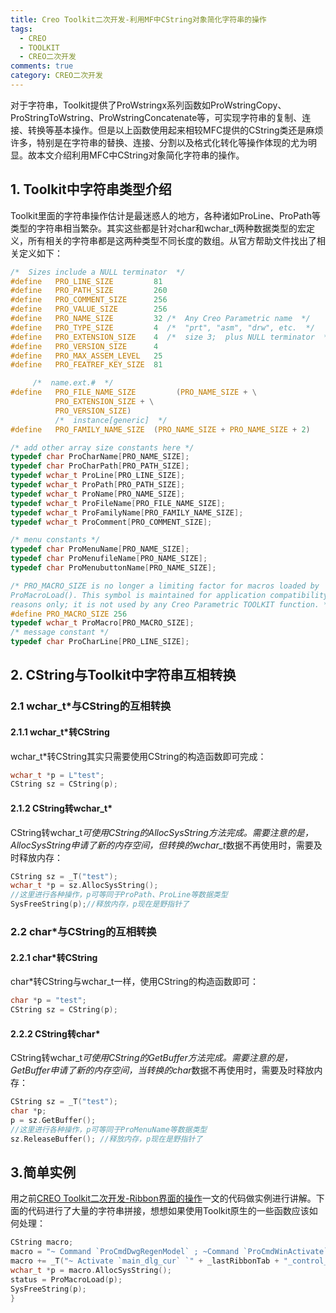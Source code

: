 ```yaml
---
title: Creo Toolkit二次开发-利用MF中CString对象简化字符串的操作
tags:
  - CREO
  - TOOLKIT
  - CREO二次开发
comments: true
category: CREO二次开发
---
```


对于字符串，Toolkit提供了ProWstringx系列函数如ProWstringCopy、ProStringToWstring、ProWstringConcatenate等，可实现字符串的复制、连接、转换等基本操作。但是以上函数使用起来相较MFC提供的CString类还是麻烦许多，特别是在字符串的替换、连接、分割以及格式化转化等操作体现的尤为明显。故本文介绍利用MFC中CString对象简化字符串的操作。

## 1. Toolkit中字符串类型介绍

Toolkit里面的字符串操作估计是最迷惑人的地方，各种诸如ProLine、ProPath等类型的字符串相当繁杂。其实这些都是针对char和wchar_t两种数据类型的宏定义，所有相关的字符串都是这两种类型不同长度的数组。从官方帮助文件找出了相关定义如下：

```c
/*  Sizes include a NULL terminator  */
#define   PRO_LINE_SIZE         81
#define   PRO_PATH_SIZE         260
#define   PRO_COMMENT_SIZE      256
#define   PRO_VALUE_SIZE        256
#define   PRO_NAME_SIZE         32 /*  Any Creo Parametric name  */
#define   PRO_TYPE_SIZE         4  /*  "prt", "asm", "drw", etc.  */
#define   PRO_EXTENSION_SIZE    4  /*  size 3;  plus NULL terminator  */
#define   PRO_VERSION_SIZE      4
#define   PRO_MAX_ASSEM_LEVEL   25
#define   PRO_FEATREF_KEY_SIZE  81

     /*  name.ext.#  */
#define   PRO_FILE_NAME_SIZE         (PRO_NAME_SIZE + \
          PRO_EXTENSION_SIZE + \
          PRO_VERSION_SIZE)
          /*  instance[generic]  */
#define   PRO_FAMILY_NAME_SIZE  (PRO_NAME_SIZE + PRO_NAME_SIZE + 2)

/* add other array size constants here */
typedef char ProCharName[PRO_NAME_SIZE];
typedef char ProCharPath[PRO_PATH_SIZE];
typedef wchar_t ProLine[PRO_LINE_SIZE];
typedef wchar_t ProPath[PRO_PATH_SIZE];
typedef wchar_t ProName[PRO_NAME_SIZE];
typedef wchar_t ProFileName[PRO_FILE_NAME_SIZE];
typedef wchar_t ProFamilyName[PRO_FAMILY_NAME_SIZE];
typedef wchar_t ProComment[PRO_COMMENT_SIZE];

/* menu constants */
typedef char ProMenuName[PRO_NAME_SIZE];
typedef char ProMenufileName[PRO_NAME_SIZE];
typedef char ProMenubuttonName[PRO_NAME_SIZE];

/* PRO_MACRO_SIZE is no longer a limiting factor for macros loaded by
ProMacroLoad(). This symbol is maintained for application compatibility
reasons only; it is not used by any Creo Parametric TOOLKIT function. */
#define PRO_MACRO_SIZE 256
typedef wchar_t ProMacro[PRO_MACRO_SIZE];
/* message constant */
typedef char ProCharLine[PRO_LINE_SIZE];
```

## 2. CString与Toolkit中字符串互相转换

### 2.1 wchar_t*与CString的互相转换

#### 2.1.1 wchar_t*转CString

wchar_t*转CString其实只需要使用CString的构造函数即可完成：

```c
wchar_t *p = L"test";
CString sz = CString(p);
```

#### 2.1.2 CString转wchar_t*

CString转wchar_t*可使用CString的AllocSysString方法完成。需要注意的是，AllocSysString申请了新的内存空间，但转换的wchar_t*数据不再使用时，需要及时释放内存：

```c
CString sz = _T("test");
wchar_t *p = sz.AllocSysString();
//这里进行各种操作，p可等同于ProPath、ProLine等数据类型
SysFreeString(p);//释放内存，p现在是野指针了
```

### 2.2 char*与CString的互相转换

#### 2.2.1 char*转CString

char*转CString与wchar_t一样，使用CString的构造函数即可：

```c
char *p = "test";
CString sz = CString(p);
```

#### 2.2.2 CString转char*

CString转wchar_t*可使用CString的GetBuffer方法完成。需要注意的是，GetBuffer申请了新的内存空间，当转换的char*数据不再使用时，需要及时释放内存：

```c
CString sz = _T("test");
char *p;
p = sz.GetBuffer();
//这里进行各种操作，p可等同于ProMenuName等数据类型
sz.ReleaseBuffer(); //释放内存，p现在是野指针了
```

## 3.简单实例

用之前<a href="https://www.hudi.site/2020/05/02/CREO Toolkit二次开发-Ribbon界面的操作/" target="_blank">CREO Toolkit二次开发-Ribbon界面的操作</a>一文的代码做实例进行讲解。下面的代码进行了大量的字符串拼接，想想如果使用Toolkit原生的一些函数应该如何处理：

```c
CString macro;
macro = "~ Command `ProCmdDwgRegenModel` ; ~Command `ProCmdWinActivate`;";
macro += _T("~ Activate `main_dlg_cur` `" + _lastRibbonTab + "_control_btn` 1;");
wchar_t *p = macro.AllocSysString();
status = ProMacroLoad(p);
SysFreeString(p);
}
```
